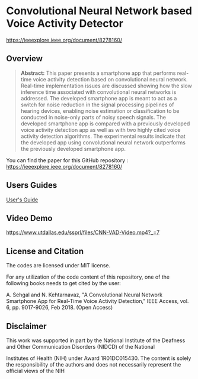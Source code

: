 # Convolutional Neural Network based Voice Activity Detector
https://ieeexplore.ieee.org/document/8278160/

## Overview

> **Abstract:** This paper presents a smartphone app that performs real-time voice activity detection based on convolutional neural network. Real-time implementation issues are discussed showing how the slow inference time associated with convolutional neural networks is addressed. The developed smartphone app is meant to act as a switch for noise reduction in the signal processing pipelines of hearing devices, enabling noise estimation or classification to be conducted in noise-only parts of noisy speech signals. The developed smartphone app is compared with a previously developed voice activity detection app as well as with two highly cited voice activity detection algorithms. The experimental results indicate that the developed app using convolutional neural network outperforms the previously developed smartphone app.

You can find the paper for this GitHub repository : https://ieeexplore.ieee.org/document/8278160/

## Users Guides

[User's Guide](Users-Guide-CNN-VAD.pdf)

## Video Demo

https://www.utdallas.edu/ssprl/files/CNN-VAD-Video.mp4?_=7

## License and Citation
The codes are licensed under MIT license.

For any utilization of the code content of this repository, one of the following books needs to get cited by the user: 

A. Sehgal and N. Kehtarnavaz, "A Convolutional Neural Network Smartphone App for Real-Time Voice Activity Detection," IEEE Access, vol. 6, pp. 9017-9026, Feb 2018. (Open Access)

## Disclaimer
This work was supported in part by the National Institute of the Deafness and Other Communication Disorders (NIDCD) of the National

Institutes of Health (NIH) under Award 1R01DC015430. The content is solely the responsibility of the authors and does not necessarily represent the official views of the NIH

